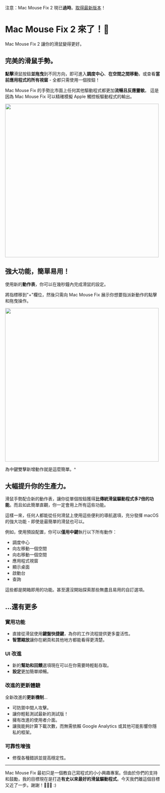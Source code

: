 注意：Mac Mouse Fix 2 現已**過時**。[取得最新版本](https://github.com/noah-nuebling/mac-mouse-fix/releases)！

# Mac Mouse Fix 2 來了！🎉

Mac Mouse Fix 2 讓你的滑鼠變得更好。

## 完美的滑鼠手勢。

**點擊**滑鼠按鈕**並拖曳**到不同方向，即可進入**調度中心**、**在空間之間移動**，或查看**當前應用程式的所有視窗** - 全都只需使用一個按鈕！

Mac Mouse Fix 的手勢比市面上任何其他驅動程式都更加**流暢且反應靈敏**。
這是因為 Mac Mouse Fix 可以精確模擬 Apple 觸控板驅動程式的輸出。

<img width=500px src="https://user-images.githubusercontent.com/40808343/149643011-cc3311f1-af5c-453a-8206-2c6496d73d61.gif">

## 強大功能，簡單易用！

使用新的**動作表**，你可以在幾秒鐘內完成滑鼠的設定。

將指標移到"+"欄位，然後只需向 Mac Mouse Fix 展示你想要指派新動作的點擊和拖曳操作。

<img width=500px src="https://user-images.githubusercontent.com/40808343/149642392-d0e25cf9-b49b-4398-b2e9-af2e810c8594.gif">

為中鍵雙擊新增動作就是這麼簡單。^

## 大幅提升你的生產力。

滑鼠手勢配合新的動作表，讓你從單個按鈕獲得**比傳統滑鼠驅動程式多7倍的功能**。而且如此簡單直觀，你一定會用上所有這些功能。

這樣一來，任何人都能從任何滑鼠上使用這些便利的導航選項，充分發揮 macOS 的強大功能 - 即使是最簡單的滑鼠也可以。

例如，使用預設配置，你可以**僅用中鍵**執行以下所有動作：

- 調度中心
- 向左移動一個空間
- 向右移動一個空間
- 應用程式視窗
- 顯示桌面
- 啟動台
- 查詢

這些都是開箱即用的功能。甚至還沒開始探索那些無盡且易用的自訂選項。

## ...還有更多

### 實用功能

- 直接從滑鼠使用**鍵盤快捷鍵**，為你的工作流程提供更多靈活性。
- **智慧縮放**讓你在網頁和其他地方都能看得更清楚。

### UI 改進

- 新的**幫助和回饋**選項現在可以在你需要時輕鬆存取。
- **設定**更加簡單順暢。

### 改進的更新體驗

全新改進的**更新機制**...

- 可防禦中間人攻擊。
- 讓你輕鬆測試最新的測試版！
- 擁有改進的使用者介面。
- 讓我能夠計算下載次數，而無需依賴 Google Analytics 或其他可能影響你隱私的框架。

### 可靠性增強

- 修復各種錯誤並提高穩定性。

---

Mac Mouse Fix 最初只是一個教自己寫程式的小小興趣專案。但由於你們的支持和鼓勵，我的目標現在是打造**有史以來最好的滑鼠驅動程式**。今天我們離這個目標又近了一步。謝謝！🚀🚀🚀 :)